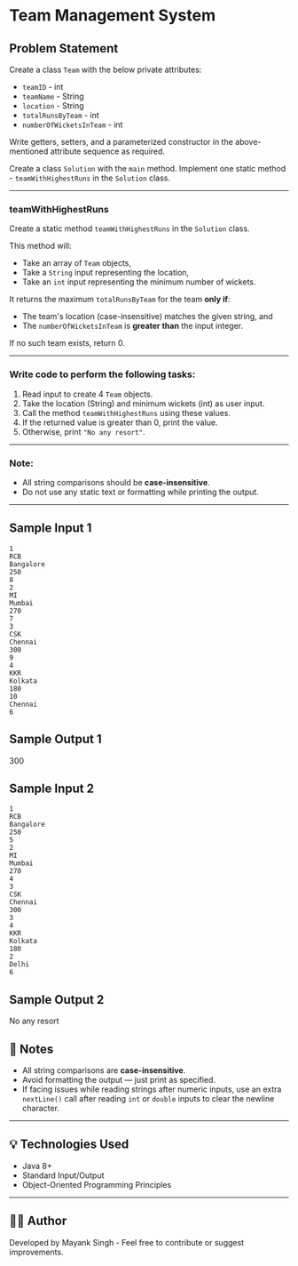 # Team Management System

## Problem Statement

Create a class `Team` with the below private attributes:
- `teamID` - int
- `teamName` - String
- `location` - String
- `totalRunsByTeam` - int
- `numberOfWicketsInTeam` - int

Write getters, setters, and a parameterized constructor in the above-mentioned attribute sequence as required.

Create a class `Solution` with the `main` method. Implement one static method - `teamWithHighestRuns` in the `Solution` class.

---

### teamWithHighestRuns

Create a static method `teamWithHighestRuns` in the `Solution` class.

This method will:
- Take an array of `Team` objects,
- Take a `String` input representing the location,
- Take an `int` input representing the minimum number of wickets.

It returns the maximum `totalRunsByTeam` for the team **only if**:
- The team's location (case-insensitive) matches the given string, and
- The `numberOfWicketsInTeam` is **greater than** the input integer.

If no such team exists, return 0.

---

### Write code to perform the following tasks:

1. Read input to create 4 `Team` objects.
2. Take the location (String) and minimum wickets (int) as user input.
3. Call the method `teamWithHighestRuns` using these values.
4. If the returned value is greater than 0, print the value.
5. Otherwise, print `"No any resort"`.

---

### Note:
- All string comparisons should be **case-insensitive**.
- Do not use any static text or formatting while printing the output.

---

## Sample Input 1
```text
1
RCB
Bangalore
250
8
2
MI
Mumbai
270
7
3
CSK
Chennai
300
9
4
KKR
Kolkata
180
10
Chennai
6
```
## Sample Output 1
300

## Sample Input 2
```text
1
RCB
Bangalore
250
5
2
MI
Mumbai
270
4
3
CSK
Chennai
300
3
4
KKR
Kolkata
180
2
Delhi
6
```
## Sample Output 2
No any resort

## 📝 Notes

- All string comparisons are **case-insensitive**.
- Avoid formatting the output — just print as specified.
- If facing issues while reading strings after numeric inputs, use an extra `nextLine()` call after reading `int` or `double` inputs to clear the newline character.

---

## 💡 Technologies Used

- Java 8+
- Standard Input/Output
- Object-Oriented Programming Principles

---

## 🧑‍💻 Author

Developed by Mayank Singh - Feel free to contribute or suggest improvements.
